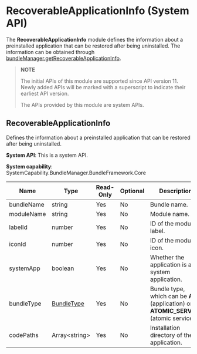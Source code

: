 # RecoverableApplicationInfo (System API)

The **RecoverableApplicationInfo** module defines the information about a preinstalled application that can be restored after being uninstalled. The information can be obtained through [bundleManager.getRecoverableApplicationInfo](js-apis-bundleManager.md).

> **NOTE**
>
> The initial APIs of this module are supported since API version 11. Newly added APIs will be marked with a superscript to indicate their earliest API version.
>
> The APIs provided by this module are system APIs.

## RecoverableApplicationInfo

Defines the information about a preinstalled application that can be restored after being uninstalled.

**System API**: This is a system API.

**System capability**: SystemCapability.BundleManager.BundleFramework.Core

| Name            | Type                          | Read-Only| Optional| Description                  |
| ---------------- | ------------------------------ | ---- | ---- | ---------------------- |
| bundleName       | string                         | Yes  | No  | Bundle name.      |
| moduleName       | string                         | Yes  | No  | Module name.|
| labelId          | number                         | Yes  | No  | ID of the module label.    |
| iconId           | number                         | Yes  | No  | ID of the module icon.   |
| systemApp        | boolean                        | Yes  | No  | Whether the application is a system application.|
| bundleType       |[BundleType](js-apis-bundleManager.md#bundletype)             | Yes  | No  | Bundle type, which can be **APP** (application) or **ATOMIC_SERVICE** (atomic service).                               |
| codePaths        | Array\<string>                 | Yes  | No  | Installation directory of the application.         |
